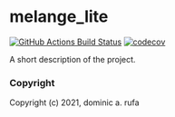 melange_lite
==============================
[//]: # (Badges)
[![GitHub Actions Build Status](https://github.com/REPLACE_WITH_OWNER_ACCOUNT/melange_lite/workflows/CI/badge.svg)](https://github.com/REPLACE_WITH_OWNER_ACCOUNT/melange_lite/actions?query=workflow%3ACI)
[![codecov](https://codecov.io/gh/REPLACE_WITH_OWNER_ACCOUNT/melange_lite/branch/master/graph/badge.svg)](https://codecov.io/gh/REPLACE_WITH_OWNER_ACCOUNT/melange_lite/branch/master)


A short description of the project.

### Copyright

Copyright (c) 2021, dominic a. rufa



